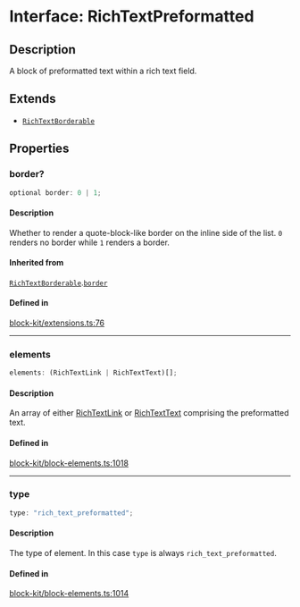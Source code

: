 # Interface: RichTextPreformatted

## Description

A block of preformatted text within a rich text field.

## Extends

- [`RichTextBorderable`](RichTextBorderable.md)

## Properties

### border?

```ts
optional border: 0 | 1;
```

#### Description

Whether to render a quote-block-like border on the inline side of the list. `0` renders no border
while `1` renders a border.

#### Inherited from

[`RichTextBorderable`](RichTextBorderable.md).[`border`](RichTextBorderable.md#border)

#### Defined in

[block-kit/extensions.ts:76](https://github.com/slackapi/node-slack-sdk/blob/7b348598b763c2b7545d1042b5f0429775cfa62c/packages/types/src/block-kit/extensions.ts#L76)

***

### elements

```ts
elements: (RichTextLink | RichTextText)[];
```

#### Description

An array of either [RichTextLink](RichTextLink.md) or [RichTextText](RichTextText.md) comprising the preformatted text.

#### Defined in

[block-kit/block-elements.ts:1018](https://github.com/slackapi/node-slack-sdk/blob/7b348598b763c2b7545d1042b5f0429775cfa62c/packages/types/src/block-kit/block-elements.ts#L1018)

***

### type

```ts
type: "rich_text_preformatted";
```

#### Description

The type of element. In this case `type` is always `rich_text_preformatted`.

#### Defined in

[block-kit/block-elements.ts:1014](https://github.com/slackapi/node-slack-sdk/blob/7b348598b763c2b7545d1042b5f0429775cfa62c/packages/types/src/block-kit/block-elements.ts#L1014)
